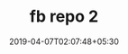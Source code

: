 ---
title: "fb repo 2"
org_name: "Facebook"
date: 2019-04-07T02:07:48+05:30
type: "organisations"




---